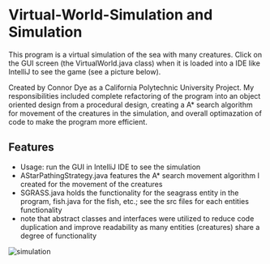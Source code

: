 # Virtual-World-Simulation and Simulation

This program is a virtual simulation of the sea with many creatures. Click on the GUI screen (the VirtualWorld.java class) when it is loaded into a IDE like IntelliJ to see the game (see a picture below).

Created by Connor Dye as a California Polytechnic University Project. My responsibilities included complete refactoring of the program into an object oriented design from a procedural design, creating a A* search algorithm for movement of the creatures in the simulation, and overall optimazation of code to make the program more efficient.

## Features
- Usage: run the GUI in IntelliJ IDE to see the simulation
- AStarPathingStrategy.java features the A* search movement algorithm I created for the movement of the creatures
- SGRASS.java holds the functionality for the seagrass entity in the program, fish.java for the fish, etc.; see the src files for each entities functionality
- note that abstract classes and interfaces were utilized to reduce code duplication and improve readability as many entities (creatures) share a degree of functionality


![simulation](https://user-images.githubusercontent.com/84818795/177058496-7557dd55-54fc-4e84-9e31-6e91dd32c26f.png)
